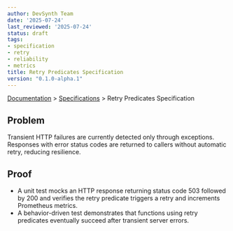 ```yaml
---
author: DevSynth Team
date: '2025-07-24'
last_reviewed: '2025-07-24'
status: draft
tags:
- specification
- retry
- reliability
- metrics
title: Retry Predicates Specification
version: "0.1.0-alpha.1"
---
```

<div class="breadcrumbs">
<a href="../index.md">Documentation</a> &gt; <a href="index.md">Specifications</a> &gt; Retry Predicates Specification
</div>

## Problem

Transient HTTP failures are currently detected only through exceptions. Responses with error status codes are returned to callers without automatic retry, reducing resilience.

## Proof

- A unit test mocks an HTTP response returning status code 503 followed by 200 and verifies the retry predicate triggers a retry and increments Prometheus metrics.
- A behavior-driven test demonstrates that functions using retry predicates eventually succeed after transient server errors.
